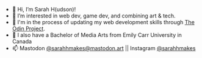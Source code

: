 - 👋 Hi, I’m Sarah H(udson)!
- 👀 I’m interested in web dev, game dev, and combining art & tech.
- 🌱 I'm in the process of updating my web development skills through [The Odin Project](https://www.theodinproject.com).
- 🎨 I also have a Bachelor of Media Arts from Emily Carr University in Canada
- 📫 Mastodon [@sarahhmakes@mastodon.art](https://mastodon.art/@sarahhmakes) || Instagram [@sarahhmakes](http://instagram.com/sarahhmakes)

<!---
sarahhcodes/sarahhcodes is a ✨ special ✨ repository because its `README.md` (this file) appears on your GitHub profile.
You can click the Preview link to take a look at your changes.
--->
